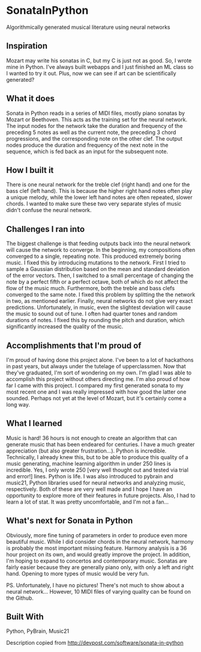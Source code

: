 # SonataInPython
Algorithmically generated musical literature using neural networks

## Inspiration
Mozart may write his sonatas in C, but my C is just not as good. So, I wrote mine in Python. I've always built webapps and I just finished an ML class so I wanted to try it out. Plus, now we can see if art can be scientifically generated?

## What it does
Sonata in Python reads in a series of MIDI files, mostly piano sonatas by Mozart or Beethoven. This acts as the training set for the neural network. The input nodes for the network take the duration and frequency of the preceding 5 notes as well as the current note, the preceding 3 chord progressions, and the corresponding note on the other clef. The output nodes produce the duration and frequency of the next note in the sequence, which is fed back as an input for the subsequent note.

## How I built it
There is one neural network for the treble clef (right hand) and one for the bass clef (left hand). This is because the higher right hand notes often play a unique melody, while the lower left hand notes are often repeated, slower chords. I wanted to make sure these two very separate styles of music didn't confuse the neural network.

## Challenges I ran into
The biggest challenge is that feeding outputs back into the neural network will cause the network to converge. In the beginning, my compositions often converged to a single, repeating note. This produced extremely boring music. I fixed this by introducing mutations to the network. First I tried to sample a Gaussian distribution based on the mean and standard deviation of the error vectors. Then, I switched to a small percentage of changing the note by a perfect fifth or a perfect octave, both of which do not affect the flow of the music much. Furthermore, both the treble and bass clefs converged to the same note. I fixed this problem by splitting the the network in two, as mentioned earlier. Finally, neural networks do not give very exact predictions. Unfortunately, in music, even the slightest deviation will cause the music to sound out of tune. I often had quarter tones and random durations of notes. I fixed this by rounding the pitch and duration, which significantly increased the quality of the music.

## Accomplishments that I'm proud of
I'm proud of having done this project alone. I've been to a lot of hackathons in past years, but always under the tutelage of upperclassmen. Now that they've graduated, I'm sort of wondering on my own. I'm glad I was able to accomplish this project without others directing me. I'm also proud of how far I came with this project. I compared my first generated sonata to my most recent one and I was really impressed with how good the latter one sounded. Perhaps not yet at the level of Mozart, but it's certainly come a long way.

## What I learned
Music is hard! 36 hours is not enough to create an algorithm that can generate music that has been endeared for centuries. I have a much greater appreciation (but also greater frustration...). Python is incredible. Technically, I already knew this, but to be able to produce this quality of a music generating, machine learning algorithm in under 250 lines is incredible. Yes, I only wrote 250 [very well thought out and tested via trial and error!] lines. Python is life. I was also introduced to pybrain and music21, Python libraries used for neural networks and analyzing music, respectively. Both of these are very well made and I hope I have an opportunity to explore more of their features in future projects. Also, I had to learn a lot of stat. It was pretty uncomfortable, and I'm not a fan...

## What's next for Sonata in Python
Obviously, more fine tuning of parameters in order to produce even more beautiful music. While I did consider chords in the neural network, harmony is probably the most important missing feature. Harmony analysis is a 36 hour project on its own, and would greatly improve the project. In addition, I'm hoping to expand to concertos and contemporary music. Sonatas are fairly easier because they are generally piano only, with only a left and right hand. Opening to more types of music would be very fun.

PS. Unfortunately, I have no pictures! There's not much to show about a neural network... However, 10 MIDI files of varying quality can be found on the Github.

## Built With
Python, PyBrain, Music21

Description copied from http://devpost.com/software/sonata-in-python
